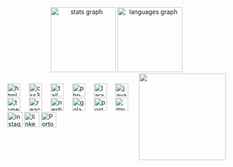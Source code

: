 <marquee><h2 align="center">Hi 👋! My name is Raihan Ashil Zaki</h2></marquee>

###

<div align="center">
  <img src="https://github-readme-stats.vercel.app/api?username=RaihanAZaki&hide_title=false&hide_rank=false&show_icons=true&include_all_commits=true&count_private=true&disable_animations=false&theme=dracula&locale=en&hide_border=false" height="150" alt="stats graph"  />
  <img src="https://github-readme-stats.vercel.app/api/top-langs?username=RaihanAZaki&locale=en&hide_title=false&layout=compact&card_width=320&langs_count=5&theme=dracula&hide_border=false" height="150" alt="languages graph"  />
</div>


<img align="right" height="200" src="https://media4.giphy.com/media/v1.Y2lkPTc5MGI3NjExZWphOGx3d3I3bXhsY2V6NGJnZWhwaTM5YTV4MGsxb2ZrZm43M2U2ciZlcD12MV9pbnRlcm5hbF9naWZfYnlfaWQmY3Q9Zw/bGgsc5mWoryfgKBx1u/giphy.webp"  />

###

<div align="left">
    <img src="https://skillicons.dev/icons?i=html" height="30" alt="html5 logo"  />
    <img width="12" />
    <img src="https://skillicons.dev/icons?i=css" height="30" alt="css3 logo"  />
    <img width="12" />
    <img src="https://skillicons.dev/icons?i=tailwind" height="30" alt="tailwindcss logo"  />
    <img width="12" />
    <img src="https://skillicons.dev/icons?i=php" height="30" alt="php logo"  />
    <img width="12" />
    <img src="https://skillicons.dev/icons?i=laravel" height="30" alt="laravel logo"  />
    <img width="12" />
    <img src="https://skillicons.dev/icons?i=js" height="30" alt="javascript logo"  />
    <img width="12" />
    <img src="https://skillicons.dev/icons?i=ts" height="30" alt="typescript logo"  />
    <img width="12" />
    <img src="https://skillicons.dev/icons?i=react" height="30" alt="react logo"  />
    <img width="12" />
    <img src="https://skillicons.dev/icons?i=nextjs" height="30" alt="nextjs logo"  />
    <img width="12" />
    <img src="https://skillicons.dev/icons?i=golang" height="30" alt="golang logo"  />
    <img width="12" />
    <img src="https://skillicons.dev/icons?i=postgresql" height="30" alt="postgresql logo"  />
    <img width="12" />
    <img src="https://skillicons.dev/icons?i=mysql" height="30" alt="mysql logo"  />
</div>

<div align="left" width="15">
  <a href="https://www.instagram.com/raihn.z/"><img src="https://img.shields.io/static/v1?message=Instagram&logo=instagram&label=&color=E4405F&logoColor=white&labelColor=&style=for-the-badge" height="35" alt="instagram logo"  /></a>
  <a href="https://www.linkedin.com/in/raihan-ashilz/"><img src="https://img.shields.io/static/v1?message=LinkedIn&logo=linkedin&label=&color=0077B5&logoColor=white&labelColor=&style=for-the-badge" height="35" alt="linkedin logo"  /></a>
  <a href="https://portfolio-raihan-one.vercel.app"><img src="https://img.shields.io/static/v1?message=Portofolio&logo=link&label=&color=0077B5&logoColor=white&labelColor=&style=for-the-badge" height="35" alt="Portofolio logo"  /></a>
</div>

